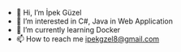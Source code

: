- 👋 Hi, I’m İpek Güzel
- 👀 I’m interested in C#, Java in Web Application
- 🌱 I’m currently learning Docker
- 📫 How to reach me ipekgzel8@gmail.com

<!---
ipekguzel8/ipekguzel8 is a ✨ special ✨ repository because its `README.md` (this file) appears on your GitHub profile.
You can click the Preview link to take a look at your changes
--->
